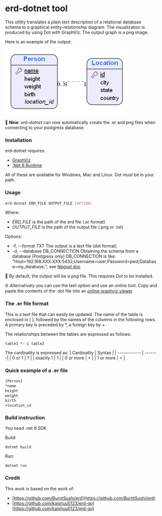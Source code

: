 # erd-dotnet tool

This utility translates a plain text description of a relational database schema to a graphical entity-relationship diagram. The visualization is produced by using Dot with GraphViz. The output graph is a png image.

Here is an example of the output:

![Simple erd example](./examples/simple.png?raw=true)

🎉 **New**: *erd-dotnet* can now automatically create the .er and png files when connecting to your postgress database.


### Installation

erd-dotnet requires:
* [GraphViz](http://www.graphviz.org/download/)
* [.Net 8 Runtime](https://dotnet.microsoft.com/download/dotnet/8.0)

All of these are available for Windows, Mac and Linux.
Dot must be in your path.

### Usage

```bash
erd-dotnet ERD_FILE OUTPUT_FILE [OPTION]
```

Where:
 * *ERD_FILE* is the path of the erd file (.er format)
 * *OUTPUT_FILE* is the path of the output file (.png or .txt)

Options:
 * -f, --format TXT  The output is a text file (dot format)
 * -d, --database DB_CONNECTION Obtaining the schema from a database (Postgress only)
 DB_CONNECTION is like: "Host=192.168.XXX.XXX:5432;Username=user;Password=pwd;Database=my_database;", see [Npgsql doc](https://www.npgsql.org/doc/connection-string-parameters.html)


🚨 By default, the output will be a png file. This requires *Dot* to be installed.

🌐 Alternatively you can use the text option and use an online tool:
Copy and paste the contents of the .dot file into an [online graphviz viewer](https://edotor.net)

### The .er file format

This is a text file that can easily be updated.
The name of the table is enclosed in [ ], followed by the names of the columns in the following rows. A primary key is preceded by *, a foreign key by +.

The relationships between the tables are expressed as follows:
```
table1 *--1 table2
```
The cardinality is expressed as:
| Cardinality  | Syntax |
| ------------ | -------|
| 0 or 1       |    ?   |
| exactly 1    |    1   |
| 0 or more    |    *   |
| 1 or more    |    +   |

### Quick example of a .er file

```
[Person]
*name
height
weight
birth
+location_id
```

### Build instruction

You need .net 8 SDK.

Build:
```
dotnet build
```
Run:
```
dotnet run
```


### Credit

This work is based on the work of:
 * [https://github.com/BurntSushi/erd](https://github.com/BurntSushi/erd)
 * [https://github.com/kaishuu0123/erd-go](https://github.com/kaishuu0123/erd-go)

